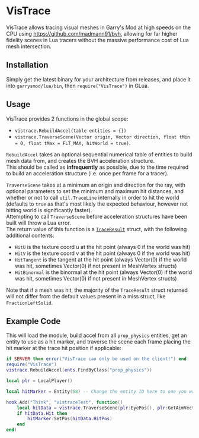 # VisTrace  
VisTrace allows tracing visual meshes in Garry's Mod at high speeds on the CPU using https://github.com/madmann91/bvh, allowing for far higher fidelity scenes in Lua tracers without the massive performance cost of Lua mesh intersection.  

## Installation
Simply get the latest binary for your architecture from releases, and place it into `garrysmod/lua/bin`, then `require("VisTrace")` in GLua.  

## Usage
VisTrace provides 2 functions in the global scope:
* `vistrace.RebuildAccel(table entities = {})`
* `vistrace.TraverseScene(Vector origin, Vector direction, float tMin = 0, float tMax = FLT_MAX, hitWorld = true)`.  
  
`RebuildAccel` takes an optional sequential numerical table of entities to build mesh data from, and creates the BVH acceleration structure.  
This should be called as **infrequently** as possible, due to the time required to build an acceleration structure (i.e. once per frame for a tracer).  

`TraverseScene` takes at a minimum an origin and direction for the ray, with optional parameters to set the minimum and maximum hit distances, and whether or not to call `util.TraceLine` internally in order to hit the world (defaults to `true` as that's most likely the expected behaviour, however not hitting world is significantly faster).  
Attempting to call `TraverseScene` before acceleration structures have been built will throw a Lua error.  
The return value of this function is a [`TraceResult`](https://wiki.facepunch.com/gmod/Structures/TraceResult) struct, with the following additional contents:
* `HitU` is the texture coord u at the hit point (always 0 if the world was hit)  
* `HitV` is the texture coord v at the hit point (always 0 if the world was hit)  
* `HitTangent` is the tangent at the hit point (always Vector(0) if the world was hit, sometimes Vector(0) if not present in MeshVertex structs)  
* `HitBinormal` is the binormal at the hit point (always Vector(0) if the world was hit, sometimes Vector(0) if not present in MeshVertex structs)  

Note that if a mesh was hit, the majority of the `TraceResult` struct returned will not differ from the default values present in a miss struct, like `FractionLeftSolid`.  

## Example Code
This will load the module, build accel from all `prop_physics` entities, get an entity to use as a hit marker, and traverse the scene each frame placing the hit marker at the trace hit position if applicable:
```lua
if SERVER then error("VisTrace can only be used on the client!") end
require("VisTrace")
vistrace.RebuildAccel(ents.FindByClass("prop_physics"))

local plr = LocalPlayer()

local hitMarker = Entity(68) -- Change the entity ID here to one you want to use as a hit marker (hard coded here for simplicity of the example, and assuming no addons that change this will be the first prop created on flatgrass in singleplayer)

hook.Add("Think", "vistraceTest", function()
	local hitData = vistrace.TraverseScene(plr:EyePos(), plr:GetAimVector())
	if hitData.Hit then
		hitMarker:SetPos(hitData.HitPos)
	end
end)
```
